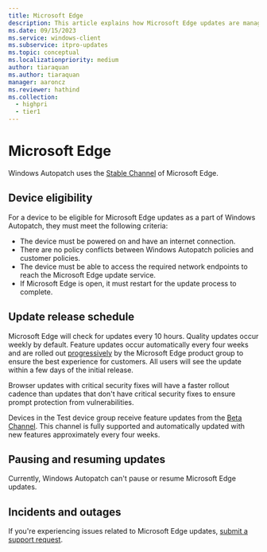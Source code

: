 ```yaml
---
title: Microsoft Edge
description: This article explains how Microsoft Edge updates are managed in Windows Autopatch
ms.date: 09/15/2023
ms.service: windows-client
ms.subservice: itpro-updates
ms.topic: conceptual
ms.localizationpriority: medium
author: tiaraquan
ms.author: tiaraquan
manager: aaroncz
ms.reviewer: hathind
ms.collection:
  - highpri
  - tier1
---
```


# Microsoft Edge

Windows Autopatch uses the [Stable Channel](/deployedge/microsoft-edge-channels#stable-channel) of Microsoft Edge.

## Device eligibility

For a device to be eligible for Microsoft Edge updates as a part of Windows Autopatch, they must meet the following criteria:

- The device must be powered on and have an internet connection.
- There are no policy conflicts between Windows Autopatch policies and customer policies.
- The device must be able to access the required network endpoints to reach the Microsoft Edge update service.
- If Microsoft Edge is open, it must restart for the update process to complete.

## Update release schedule

Microsoft Edge will check for updates every 10 hours. Quality updates occur weekly by default. Feature updates occur automatically every four weeks and are rolled out [progressively](/deployedge/microsoft-edge-update-progressive-rollout) by the Microsoft Edge product group to ensure the best experience for customers. All users will see the update within a few days of the initial release.

Browser updates with critical security fixes will have a faster rollout cadence than updates that don't have critical security fixes to ensure prompt protection from vulnerabilities.

Devices in the Test device group receive feature updates from the [Beta Channel](/deployedge/microsoft-edge-channels#beta-channel). This channel is fully supported and automatically updated with new features approximately every four weeks.

## Pausing and resuming updates

Currently, Windows Autopatch can't pause or resume Microsoft Edge updates.

## Incidents and outages

If you're experiencing issues related to Microsoft Edge updates, [submit a support request](../operate/windows-autopatch-support-request.md).
